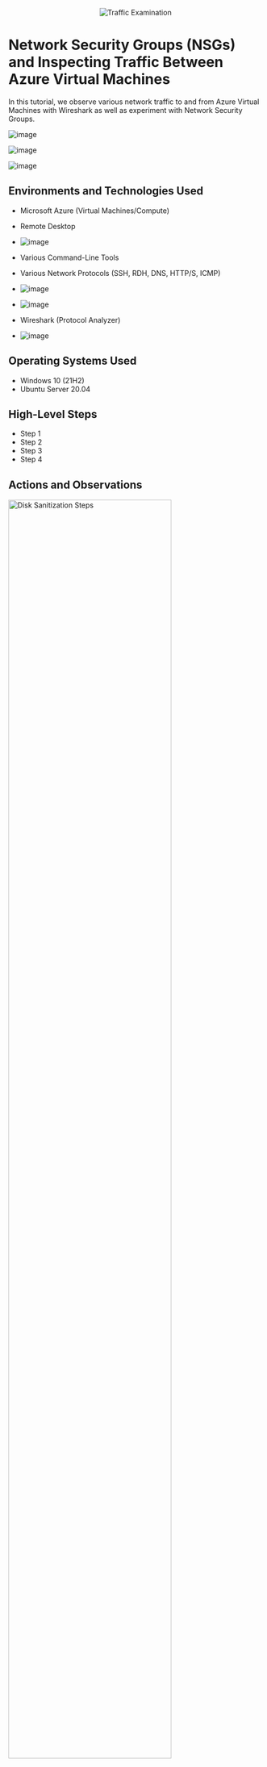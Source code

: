 <p align="center">
<img src="https://i.imgur.com/Ua7udoS.png" alt="Traffic Examination"/>
</p>

<h1>Network Security Groups (NSGs) and Inspecting Traffic Between Azure Virtual Machines</h1>
In this tutorial, we observe various network traffic to and from Azure Virtual Machines with Wireshark as well as experiment with Network Security Groups. <br />

![image](https://github.com/andrews00745/Exploring-Azure-and-Networking-Concepts/assets/166648238/664958c1-6bef-4024-88be-402eac646ecf)

![image](https://github.com/andrews00745/Exploring-Azure-and-Networking-Concepts/assets/166648238/87208e56-75ff-4c71-8146-1c2940a9913e)

![image](https://github.com/andrews00745/Exploring-Azure-and-Networking-Concepts/assets/166648238/e36c6918-64cf-4844-8f84-74b82ab1eb70)



<h2>Environments and Technologies Used</h2>

- Microsoft Azure (Virtual Machines/Compute)
- Remote Desktop

- ![image](https://github.com/andrews00745/Exploring-Azure-and-Networking-Concepts/assets/166648238/7d3a8dde-565d-4acd-a896-dfbe77bf7182)

- Various Command-Line Tools
- Various Network Protocols (SSH, RDH, DNS, HTTP/S, ICMP)

- ![image](https://github.com/andrews00745/Exploring-Azure-and-Networking-Concepts/assets/166648238/83907e88-af30-434f-ad24-8d8c26d2ab9b)

- ![image](https://github.com/andrews00745/Exploring-Azure-and-Networking-Concepts/assets/166648238/6f525add-8c59-4f03-986c-8a7badcd017c)


- Wireshark (Protocol Analyzer)

- ![image](https://github.com/andrews00745/Exploring-Azure-and-Networking-Concepts/assets/166648238/a472930e-8f77-45f1-8475-93c4d1d202ce)


<h2>Operating Systems Used </h2>

- Windows 10 (21H2)
- Ubuntu Server 20.04

<h2>High-Level Steps</h2>

- Step 1
- Step 2
- Step 3
- Step 4

<h2>Actions and Observations</h2>

<p>
<img src="https://i.imgur.com/DJmEXEB.png" height="80%" width="80%" alt="Disk Sanitization Steps"/>
</p>
<p>
Lorem ipsum dolor sit amet, consectetur adipiscing elit, sed do eiusmod tempor incididunt ut labore et dolore magna aliqua. Ut enim ad minim veniam, quis nostrud exercitation ullamco laboris nisi ut aliquip ex ea commodo consequat. Duis aute irure dolor in reprehenderit in voluptate velit esse cillum dolore eu fugiat nulla pariatur.
</p>
<br />

<p>
<img src="https://i.imgur.com/DJmEXEB.png" height="80%" width="80%" alt="Disk Sanitization Steps"/>
</p>
<p>
Lorem ipsum dolor sit amet, consectetur adipiscing elit, sed do eiusmod tempor incididunt ut labore et dolore magna aliqua. Ut enim ad minim veniam, quis nostrud exercitation ullamco laboris nisi ut aliquip ex ea commodo consequat. Duis aute irure dolor in reprehenderit in voluptate velit esse cillum dolore eu fugiat nulla pariatur.
</p>
<br />

<p>
<img src="https://i.imgur.com/DJmEXEB.png" height="80%" width="80%" alt="Disk Sanitization Steps"/>
</p>
<p>
Lorem ipsum dolor sit amet, consectetur adipiscing elit, sed do eiusmod tempor incididunt ut labore et dolore magna aliqua. Ut enim ad minim veniam, quis nostrud exercitation ullamco laboris nisi ut aliquip ex ea commodo consequat. Duis aute irure dolor in reprehenderit in voluptate velit esse cillum dolore eu fugiat nulla pariatur.
</p>
<br />

